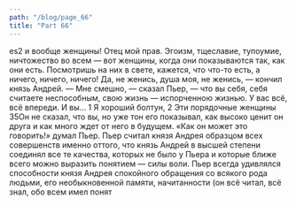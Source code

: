 ```yaml
---
path: "/blog/page_66"
title: "Part 66"
---
```


es2 и вообще женщины! Отец мой прав. Эгоизм, тщеславие, тупоумие, ничтожество во всем — вот женщины, когда они показываются так, как они есть. Посмотришь на них в свете, кажется, что что-то есть, а ничего, ничего, ничего! Да, не женись, душа моя, не женись, — кончил князь Андрей.
— Мне смешно, — сказал Пьер, — что вы себя, себя считаете неспособным, свою жизнь — испорченною жизнью. У вас всё, всё впереди. И вы...
1 Я хороший болтун,
2 Эти порядочные женщины
35Он не сказал, что вы, но уже тон его показывал, как высоко ценит он друга и как много ждет от него в будущем.
«Как он может это говорить!» думал Пьер. Пьер считал князя Андрея образцом всех совершенств именно оттого, что князь Андрей в высшей степени соединял все те качества, которых не было у Пьера и которые ближе всего можно выразить понятием — силы воли. Пьер всегда удивлялся способности князя Андрея спокойного обращения со всякого рода людьми, его необыкновенной памяти, начитанности (он всё читал, всё знал, обо всем имел понят

